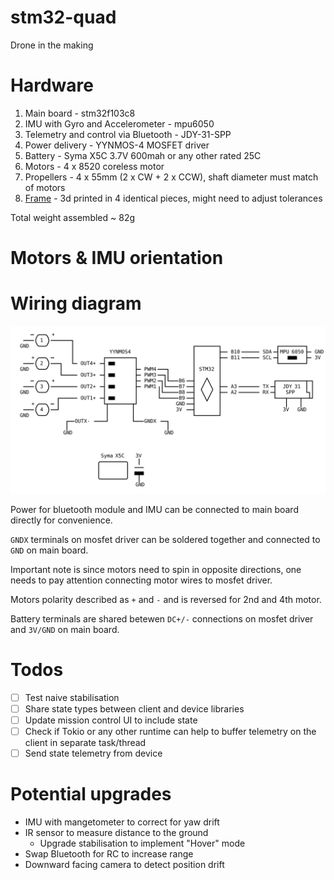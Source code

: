 # stm32-quad

Drone in the making

# Hardware

1. Main board - stm32f103c8
2. IMU with Gyro and Accelerometer - mpu6050
3. Telemetry and control via Bluetooth - JDY-31-SPP
4. Power delivery - YYNMOS-4 MOSFET driver
5. Battery - Syma X5C 3.7V 600mah or any other rated 25C
6. Motors - 4 x 8520 coreless motor
7. Propellers - 4 x 55mm (2 x CW + 2 x CCW), shaft diameter must match of motors
8. [Frame](resources/part.stl) - 3d printed in 4 identical pieces, might need to adjust tolerances

Total weight assembled ~ 82g

# Motors & IMU orientation

<TODO>

# Wiring diagram

<img src="resources/wiring.svg">

Power for bluetooth module and IMU can be connected to main board directly for convenience.

`GNDX` terminals on mosfet driver can be soldered together and connected to `GND` on main board.

Important note is since motors need to spin in opposite directions, one needs to pay attention connecting motor wires to mosfet driver.

Motors polarity described as `+` and `-` and is reversed for 2nd and 4th motor.

Battery terminals are shared betewen `DC+/-` connections on mosfet driver and `3V/GND` on main board.

# Todos

- [ ] Test naive stabilisation
- [ ] Share state types between client and device libraries
- [ ] Update mission control UI to include state
- [ ] Check if Tokio or any other runtime can help to buffer telemetry on the client in separate task/thread
- [ ] Send state telemetry from device

# Potential upgrades

- IMU with mangetometer to correct for yaw drift
- IR sensor to measure distance to the ground
  - Upgrade stabilisation to implement "Hover" mode
- Swap Bluetooth for RC to increase range
- Downward facing camera to detect position drift